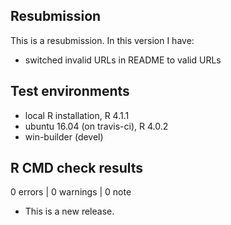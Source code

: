 ## Resubmission
This is a resubmission. In this version I have:

* switched invalid URLs in README to valid URLs

## Test environments
* local R installation, R 4.1.1
* ubuntu 16.04 (on travis-ci), R 4.0.2
* win-builder (devel)

## R CMD check results

0 errors | 0 warnings | 0 note

* This is a new release.
